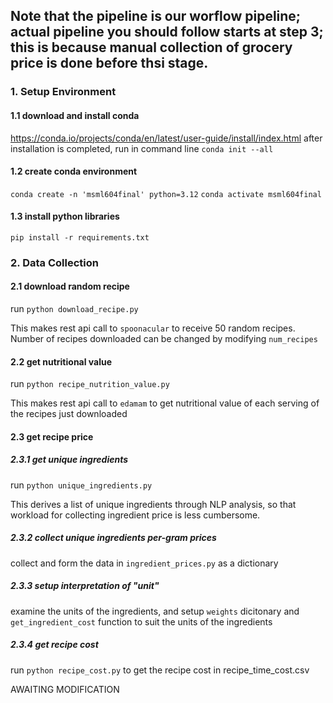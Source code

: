 ## Note that the pipeline is our worflow pipeline; actual pipeline you should follow starts at step 3; this is because manual collection of grocery price is done before thsi stage.

### 1. Setup Environment
#### 1.1 download and install conda
https://conda.io/projects/conda/en/latest/user-guide/install/index.html
after installation is completed, run in command line `conda init --all`
#### 1.2 create conda environment
`conda create -n 'msml604final' python=3.12`
`conda activate msml604final`
#### 1.3 install python libraries
`pip install -r requirements.txt`


### 2. Data Collection
#### 2.1 download random recipe
run `python download_recipe.py`

This makes rest api call to `spoonacular` to receive 50 random recipes. Number of recipes downloaded can be changed by modifying `num_recipes`

#### 2.2 get nutritional value
run `python recipe_nutrition_value.py`

This makes rest api call to `edamam` to get nutritional value of each serving of the recipes just downloaded

#### 2.3 get recipe price

##### 2.3.1 get unique ingredients
run `python unique_ingredients.py`

This derives a list of unique ingredients through NLP analysis, so that workload for collecting ingredient price is less cumbersome.

##### 2.3.2 collect unique ingredients per-gram prices
collect and form the data in `ingredient_prices.py` as a dictionary

##### 2.3.3 setup interpretation of "unit"
examine the units of the ingredients, and setup `weights` dicitonary and `get_ingredient_cost` function to suit the units of the ingredients

##### 2.3.4 get recipe cost
run `python recipe_cost.py` to get the recipe cost in recipe_time_cost.csv 

AWAITING MODIFICATION